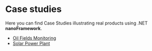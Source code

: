# Case studies

Here you can find Case Studies illustrating real products using .NET **nanoFramework**.

- [Oil Fields Monitoring](oil-fields-monitoring-orgpal.md)
- [Solar Power Plant](solar-power-plant-monitoring-control-neshtec.md)
